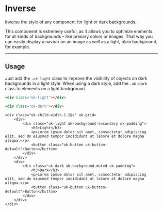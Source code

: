 # Inverse

<p class="uk-text-lead">Inverse the style of any component for light or dark backgrounds.</p>

This component is extremely useful, as it allows you to optimize elements for all kinds of backgrounds – like primary colors or images. That way you can easily display a navbar on an image as well as a light, plain background, for example.

***

## Usage

Just add the `.uk-light` class to improve the visibility of objects on dark backgrounds in a light style. When using a dark style, add the `.uk-dark` class to elements on a light background.

```html
<div class="uk-light"></div>

<div class="uk-dark"></div>
```

```example
<div class="uk-child-width-1-2@s" uk-grid>
    <div>
        <div class="uk-light uk-background-secondary uk-padding">
            <h3>Light</h3>
            <p>Lorem ipsum dolor sit amet, consectetur adipiscing elit, sed do eiusmod tempor incididunt ut labore et dolore magna aliqua.</p>
            <button class="uk-button uk-button-default">Button</button>
        </div>
    </div>
    <div>
        <div class="uk-dark uk-background-muted uk-padding">
            <h3>Dark</h3>
            <p>Lorem ipsum dolor sit amet, consectetur adipiscing elit, sed do eiusmod tempor incididunt ut labore et dolore magna aliqua.</p>
            <button class="uk-button uk-button-default">Button</button>
        </div>
    </div>
</div>
```

